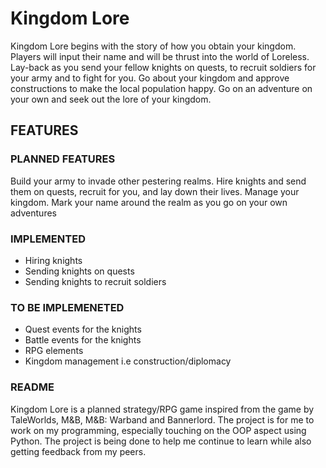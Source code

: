 # Kingdom Lore

Kingdom Lore begins with the story of how you obtain your kingdom. Players will input their name and will be thrust into the world of Loreless. Lay-back as you send your fellow knights on quests, to recruit soldiers for your army and to fight for you. Go about your kingdom and approve constructions to make the local population happy. Go on an adventure on your own and seek out the lore of your kingdom.

## FEATURES

### PLANNED FEATURES
Build your army to invade other pestering realms.
Hire knights and send them on quests, recruit for you, and lay down their lives.
Manage your kingdom.
Mark your name around the realm as you go on your own adventures

### IMPLEMENTED
- Hiring knights
- Sending knights on quests
- Sending knights to recruit soldiers

### TO BE IMPLEMENETED
- Quest events for the knights
- Battle events for the knights
- RPG elements
- Kingdom management i.e construction/diplomacy

### README
Kingdom Lore is a planned strategy/RPG game inspired from the game by TaleWorlds, M&B, M&B: Warband and Bannerlord. The project is for me to work on my programming, especially touching on the OOP aspect using Python. The project is being done to help me continue to learn while also getting feedback from my peers.
